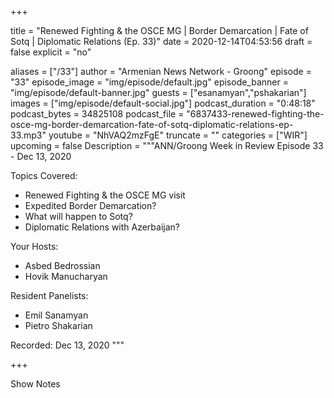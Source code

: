 
+++

title = "Renewed Fighting & the OSCE MG | Border Demarcation | Fate of Sotq | Diplomatic Relations (Ep. 33)"
date = 2020-12-14T04:53:56
draft = false
explicit = "no"

aliases = ["/33"]
author = "Armenian News Network - Groong"
episode = "33"
episode_image = "img/episode/default.jpg"
episode_banner = "img/episode/default-banner.jpg"
guests = ["esanamyan","pshakarian"]
images = ["img/episode/default-social.jpg"]
podcast_duration = "0:48:18"
podcast_bytes = 34825108
podcast_file = "6837433-renewed-fighting-the-osce-mg-border-demarcation-fate-of-sotq-diplomatic-relations-ep-33.mp3"
youtube = "NhVAQ2mzFgE"
truncate = ""
categories = ["WIR"]
upcoming = false
Description = """ANN/Groong Week in Review Episode 33 - Dec 13, 2020

Topics Covered:
- Renewed Fighting & the OSCE MG visit
- Expedited Border Demarcation?
- What will happen to Sotq?
- Diplomatic Relations with Azerbaijan?

Your Hosts:
- Asbed Bedrossian
- Hovik Manucharyan

Resident Panelists:
- Emil Sanamyan
- Pietro Shakarian

Recorded: Dec 13, 2020
"""

+++

Show Notes

